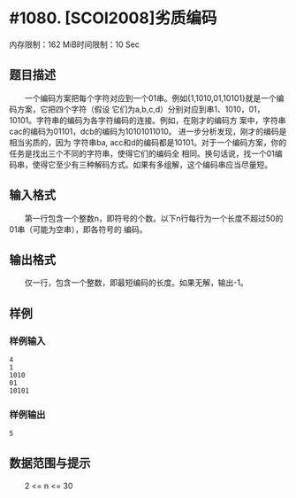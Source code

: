 # #1080. [SCOI2008]劣质编码

内存限制：162 MiB时间限制：10 Sec

## 题目描述

　　一个编码方案把每个字符对应到一个01串。例如{1,1010,01,10101}就是一个编码方案，它把四个字符（假设
它们为a,b,c,d）分别对应到串1、1010，01，10101。字符串的编码为各字符编码的连接。例如，在刚才的编码方
案中，字符串cac的编码为01101，dcb的编码为10101011010。 进一步分析发现，刚才的编码是相当劣质的，因为
字符串ba, acc和d的编码都是10101。对于一个编码方案，你的任务是找出三个不同的字符串，使得它们的编码全
相同。换句话说，找一个01编码串，使得它至少有三种解码方式。如果有多组解，这个编码串应当尽量短。

## 输入格式

　　第一行包含一个整数n，即符号的个数。以下n行每行为一个长度不超过50的01串（可能为空串），即各符号的
编码。

## 输出格式

　　仅一行，包含一个整数，即最短编码的长度。如果无解，输出-1。

## 样例

### 样例输入

    
    4
    1
    1010
    01
    10101
    
    

### 样例输出

    
    5
    
    
    

## 数据范围与提示

　　2 <= n <= 30
